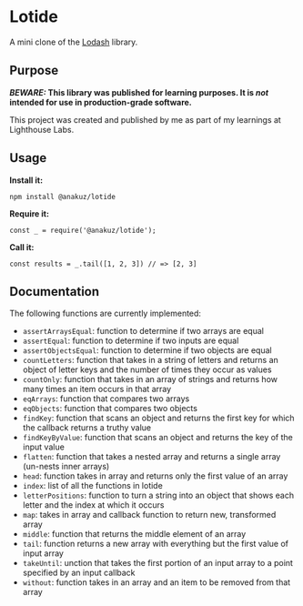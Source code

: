 # Lotide

A mini clone of the [Lodash](https://lodash.com) library.

## Purpose

**_BEWARE:_ This library was published for learning purposes. It is _not_ intended for use in production-grade software.**

This project was created and published by me as part of my learnings at Lighthouse Labs. 

## Usage

**Install it:**

`npm install @anakuz/lotide`

**Require it:**

`const _ = require('@anakuz/lotide');`

**Call it:**

`const results = _.tail([1, 2, 3]) // => [2, 3]`

## Documentation

The following functions are currently implemented:

* `assertArraysEqual`: function to determine if two arrays are equal
* `assertEqual`: function to determine if two inputs are equal
* `assertObjectsEqual`: function to determine if two objects are equal
* `countLetters`: function that takes in a string of letters and returns an object of letter keys and the number of times they occur as values
* `countOnly`: function that takes in an array of strings and returns how many times an item occurs in that array
* `eqArrays`: function that compares two arrays
* `eqObjects`: function that compares two objects
* `findKey`: function that scans an object and returns the first key for which the callback returns a truthy value
* `findKeyByValue`: function that scans an object and returns the key of the input value
* `flatten`: function that takes a nested array and returns a single array (un-nests inner arrays)
* `head`: function takes in array and returns only the first value of an array
* `index`: list of all the functions in lotide
* `letterPositions`: function to turn a string into an object that shows each letter and the index at which it occurs
* `map`: takes in array and callback function to return new, transformed array
* `middle`: function that returns the middle element of an array
* `tail`: function returns a new array with everything but the first value of input array
* `takeUntil`: unction that takes the first portion of an input array to a point specified by an input callback
* `without`: function takes in an array and an item to be removed from that array

